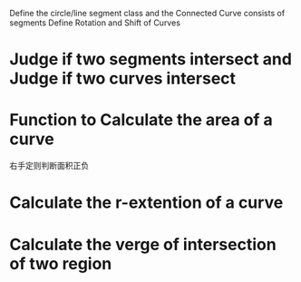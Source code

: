 Define the circle/line segment class and the Connected Curve consists of segments
Define Rotation and Shift of Curves
# Judge if two segments intersect and Judge if two curves intersect
# Function to Calculate the area of a curve
右手定则判断面积正负
# Calculate the r-extention of a curve
# Calculate the verge of intersection of two region